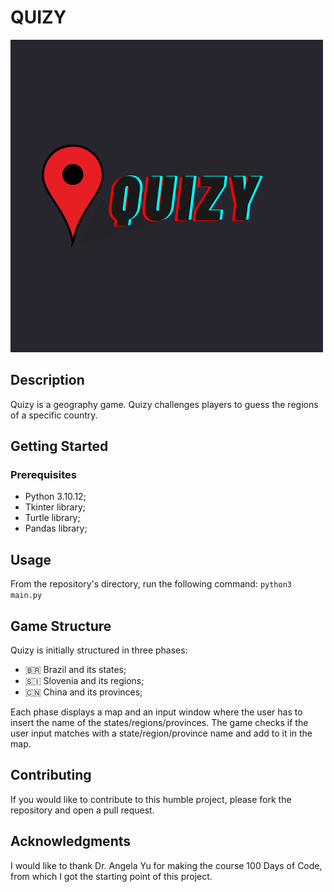 # QUIZY
![Image Alt Text](./Logos/quizy_logo_black_background.png)

## Description
Quizy is a geography game. 
Quizy challenges players to guess the regions of a specific country.

## Getting Started
### Prerequisites
- Python 3.10.12;
- Tkinter library;
- Turtle library;
- Pandas library;

## Usage
From the repository's directory, run the following command:
`python3 main.py`

## Game Structure
Quizy is initially structured in three phases:
- 🇧🇷 Brazil and its states;
- 🇸🇮 Slovenia and its regions;
- 🇨🇳 China and its provinces;

Each phase displays a map and an input window where the user has to insert the name of the states/regions/provinces. The game checks if the user input matches with a state/region/province name and add to it in the map.

## Contributing
If you would like to contribute to this humble project, please fork the repository and open a pull request.

## Acknowledgments
I would like to thank Dr. Angela Yu for making the course 100 Days of Code, from which I got the starting point of this project.
